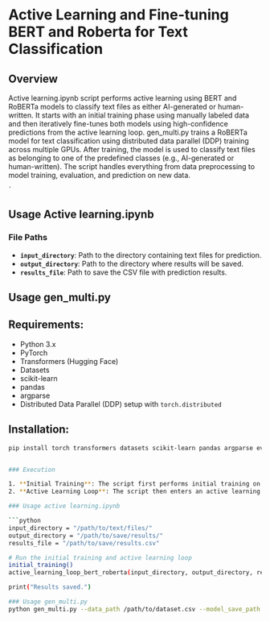# Active Learning and Fine-tuning BERT and Roberta for Text Classification

## Overview

Active learning.ipynb script performs active learning using BERT and RoBERTa models to classify text files as either AI-generated or human-written. It starts with an initial training phase using manually labeled data and then iteratively fine-tunes both models using high-confidence predictions from the active learning loop.
gen_multi.py trains a RoBERTa model for text classification using distributed data parallel (DDP) training across multiple GPUs. After training, the model is used to classify text files as belonging to one of the predefined classes (e.g., AI-generated or human-written). The script handles everything from data preprocessing to model training, evaluation, and prediction on new data.


`` ` ``
## **Usage Active learning.ipynb**

### File Paths

- **`input_directory`**: Path to the directory containing text files for prediction.
- **`output_directory`**: Path to the directory where results will be saved.
- **`results_file`**: Path to save the CSV file with prediction results.

## **Usage gen_multi.py**

## Requirements:

- Python 3.x
- PyTorch
- Transformers (Hugging Face)
- Datasets
- scikit-learn
- pandas
- argparse
- Distributed Data Parallel (DDP) setup with `torch.distributed`

## Installation:

```bash
pip install torch transformers datasets scikit-learn pandas argparse evaluate


### Execution

1. **Initial Training**: The script first performs initial training on a small manually labeled dataset.
2. **Active Learning Loop**: The script then enters an active learning loop, where it uses the trained models to make predictions on new text files, fine-tunes the models with high-confidence predictions, and iterates this process.

### Usage active learning.ipynb

```python
input_directory = "/path/to/text/files/"
output_directory = "/path/to/save/results/"
results_file = "/path/to/save/results.csv"

# Run the initial training and active learning loop
initial_training()
active_learning_loop_bert_roberta(input_directory, output_directory, results_file)

print("Results saved.")

### Usage gen_multi.py
python gen_multi.py --data_path /path/to/dataset.csv --model_save_path /path/to/save/model --input_directory /path/to/text/files --results_file /path/to/save/results.csv

